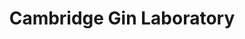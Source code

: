 ---
title: "Cambridge Gin Laboratory"
url: /cambridge/cambridge-gin-laboratory/
shop: Spirituosen
---
